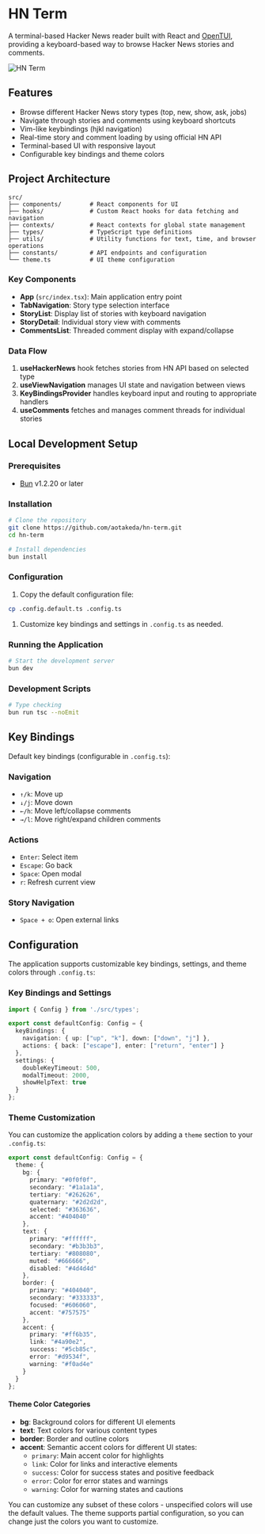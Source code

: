 # HN Term

A terminal-based Hacker News reader built with React and [OpenTUI](https://github.com/sst/opentui), providing a keyboard-based way to browse Hacker News stories and comments.

![HN Term](demo.gif)

## Features

- Browse different Hacker News story types (top, new, show, ask, jobs)
- Navigate through stories and comments using keyboard shortcuts
- Vim-like keybindings (hjkl navigation)
- Real-time story and comment loading by using official HN API
- Terminal-based UI with responsive layout
- Configurable key bindings and theme colors

## Project Architecture

```
src/
├── components/        # React components for UI
├── hooks/             # Custom React hooks for data fetching and navigation
├── contexts/          # React contexts for global state management
├── types/             # TypeScript type definitions
├── utils/             # Utility functions for text, time, and browser operations
├── constants/         # API endpoints and configuration
└── theme.ts           # UI theme configuration
```

### Key Components

- **App** (`src/index.tsx`): Main application entry point
- **TabNavigation**: Story type selection interface
- **StoryList**: Display list of stories with keyboard navigation
- **StoryDetail**: Individual story view with comments
- **CommentsList**: Threaded comment display with expand/collapse

### Data Flow

1. **useHackerNews** hook fetches stories from HN API based on selected type
2. **useViewNavigation** manages UI state and navigation between views
3. **KeyBindingsProvider** handles keyboard input and routing to appropriate handlers
4. **useComments** fetches and manages comment threads for individual stories

## Local Development Setup

### Prerequisites

- [Bun](https://bun.sh/) v1.2.20 or later

### Installation

```bash
# Clone the repository
git clone https://github.com/aotakeda/hn-term.git
cd hn-term

# Install dependencies
bun install
```

### Configuration

1. Copy the default configuration file:
```bash
cp .config.default.ts .config.ts
```

1. Customize key bindings and settings in `.config.ts` as needed.

### Running the Application

```bash
# Start the development server
bun dev
```

### Development Scripts

```bash
# Type checking
bun run tsc --noEmit
```

## Key Bindings

Default key bindings (configurable in `.config.ts`):

### Navigation
- `↑/k`: Move up
- `↓/j`: Move down
- `←/h`: Move left/collapse comments
- `→/l`: Move right/expand children comments

### Actions
- `Enter`: Select item
- `Escape`: Go back
- `Space`: Open modal
- `r`: Refresh current view

### Story Navigation
- `Space + o`: Open external links

## Configuration

The application supports customizable key bindings, settings, and theme colors through `.config.ts`:

### Key Bindings and Settings

```typescript
import { Config } from './src/types';

export const defaultConfig: Config = {
  keyBindings: {
    navigation: { up: ["up", "k"], down: ["down", "j"] },
    actions: { back: ["escape"], enter: ["return", "enter"] }
  },
  settings: {
    doubleKeyTimeout: 500,
    modalTimeout: 2000,
    showHelpText: true
  }
};
```

### Theme Customization

You can customize the application colors by adding a `theme` section to your `.config.ts`:

```typescript
export const defaultConfig: Config = {
  theme: {
    bg: {
      primary: "#0f0f0f",
      secondary: "#1a1a1a",
      tertiary: "#262626",
      quaternary: "#2d2d2d",
      selected: "#363636",
      accent: "#404040"
    },
    text: {
      primary: "#ffffff",
      secondary: "#b3b3b3",
      tertiary: "#808080",
      muted: "#666666",
      disabled: "#4d4d4d"
    },
    border: {
      primary: "#404040",
      secondary: "#333333",
      focused: "#606060",
      accent: "#757575"
    },
    accent: {
      primary: "#ff6b35",
      link: "#4a90e2",
      success: "#5cb85c",
      error: "#d9534f",
      warning: "#f0ad4e"
    }
  }
};
```

#### Theme Color Categories

- **bg**: Background colors for different UI elements
- **text**: Text colors for various content types
- **border**: Border and outline colors
- **accent**: Semantic accent colors for different UI states:
  - `primary`: Main accent color for highlights
  - `link`: Color for links and interactive elements
  - `success`: Color for success states and positive feedback
  - `error`: Color for error states and warnings
  - `warning`: Color for warning states and cautions

You can customize any subset of these colors - unspecified colors will use the default values. The theme supports partial configuration, so you can change just the colors you want to customize.
